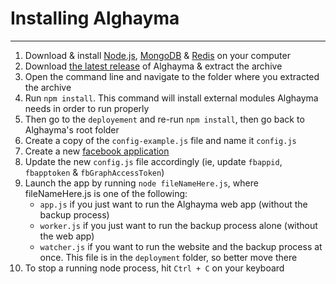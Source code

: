 # Installing Alghayma

-------------------------------------------

1. Download & install [Node.js](http://nodejs.org), [MongoDB](http://www.mongodb.org) & [Redis](http://redis.io) on your computer
2. Download [the latest release](https://github.com/Alghayma/Alghayma/releases) of Alghayma & extract the archive
3. Open the command line and navigate to the folder where you extracted the archive
4. Run `npm install`. This command will install external modules Alghayma needs in order to run properly
5. Then go to the `deployement` and re-run `npm install`, then go back to Alghayma's root folder
6. Create a copy of the `config-example.js` file and name it `config.js`
7. Create a new [facebook application](https://developers.facebook.com/apps)
8. Update the new `config.js` file accordingly (ie, update `fbappid`, `fbapptoken` & `fbGraphAccessToken`)
9. Launch the app by running `node fileNameHere.js`, where fileNameHere.js is one of the following:
	* `app.js` if you just want to run the Alghayma web app (without the backup process)
	* `worker.js` if you just want to run the backup process alone (without the web app)
	* `watcher.js` if you want to run the website and the backup process at once. This file is in the `deployment` folder, so better move there
10. To stop a running node process, hit `Ctrl + C` on your keyboard